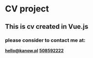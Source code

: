 # CV project

## This is cv created in Vue.js


### please consider to contact me at:

**[hello@kanow.pl](mailto:hello@kanow.pl)**
**[508592222](tel:508592222)**
